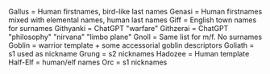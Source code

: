 Gallus = Human firstnames, bird-like last names
Genasi = Human firstnames mixed with elemental names, human last names
Giff = English town names for surnames
Githyanki = ChatGPT "warfare"
Githzerai = ChatGPT "philosophy" "nirvana" "limbo plane"
Gnoll = Same list for m/f. No surnames
Goblin = warrior template + some accessorial goblin descriptors
Goliath = s1 used as nickname
Grung = s2 nicknames
Hadozee = Human template
Half-Elf = human/elf names
Orc = s1 nicknames